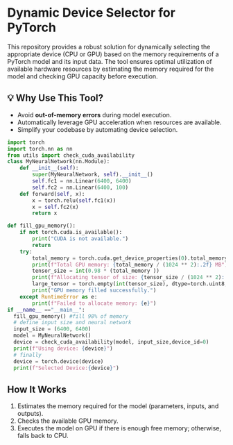 # Dynamic Device Selector for PyTorch

This repository provides a robust solution for dynamically selecting the appropriate device (CPU or GPU) based on the memory requirements of a PyTorch model and its input data. The tool ensures optimal utilization of available hardware resources by estimating the memory required for the model and checking GPU capacity before execution.

## 💡 Why Use This Tool?
- Avoid **out-of-memory errors** during model execution.
- Automatically leverage GPU acceleration when resources are available.
- Simplify your codebase by automating device selection.

```python
import torch
import torch.nn as nn
from utils import check_cuda_availability
class MyNeuralNetwork(nn.Module):
    def __init__(self):
        super(MyNeuralNetwork, self).__init__()
        self.fc1 = nn.Linear(6400, 6400)
        self.fc2 = nn.Linear(6400, 100)
    def forward(self, x):
        x = torch.relu(self.fc1(x))
        x = self.fc2(x)
        return x

def fill_gpu_memory():
    if not torch.cuda.is_available():
        print("CUDA is not available.")
        return
    try:
        total_memory = torch.cuda.get_device_properties(0).total_memory
        print(f"Total GPU memory: {total_memory / (1024 ** 2):.2f} MB")
        tensor_size = int(0.98 * (total_memory )) 
        print(f"Allocating tensor of size: {tensor_size / (1024 ** 2):.2f} MB")
        large_tensor = torch.empty(int(tensor_size), dtype=torch.uint8, device="cuda")
        print("GPU memory filled successfully.")
    except RuntimeError as e:
        print(f"Failed to allocate memory: {e}")
if __name__ =="__main__":
  fill_gpu_memory() #fill 98% of memory
  # define input size and neural network
  input_size = (6400, 6400)  
  model = MyNeuralNetwork()
  device = check_cuda_availability(model, input_size,device_id=0)
  print(f"Using device: {device}")
  # finally
  device = torch.device(device)
  print(f"Selected Device:{device}")
```
## How It Works
1. Estimates the memory required for the model (parameters, inputs, and outputs).
2. Checks the available GPU memory.
3. Executes the model on GPU if there is enough free memory; otherwise, falls back to CPU.
